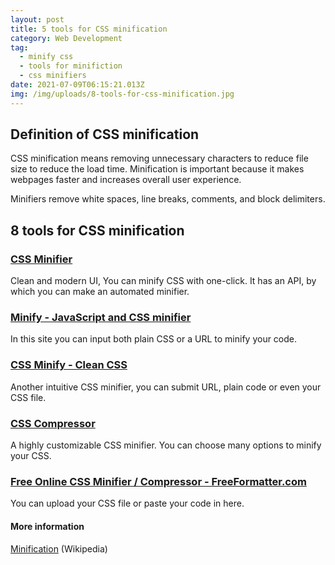 ```yaml
---
layout: post
title: 5 tools for CSS minification
category: Web Development
tag:
  - minify css
  - tools for minifiction
  - css minifiers
date: 2021-07-09T06:15:21.013Z
img: /img/uploads/8-tools-for-css-minification.jpg
---
```

## Definition of CSS minification

CSS minification means removing unnecessary characters to reduce file size to reduce the load time. Minification is important because it makes webpages faster and increases overall user experience.

Minifiers remove white spaces, line breaks, comments, and block delimiters. 

## 8 tools for CSS minification

### [CSS Minifier](https://cssminifier.com/)

Clean and modern UI,  You can minify CSS with one-click. It has an API, by which you can make an automated minifier. 

### [Minify - JavaScript and CSS minifier](https://www.minifier.org/)

In this site you can input both plain CSS or a URL to minify your code. 

### [CSS Minify - Clean CSS](https://www.cleancss.com/css-minify/)

Another intuitive CSS minifier, you can submit URL, plain code or even your CSS file.

### [CSS Compressor](https://csscompressor.com/)

A highly customizable CSS minifier. You can choose many options to minify your CSS.

### [Free Online CSS Minifier / Compressor - FreeFormatter.com](https://www.freeformatter.com/css-minifier.html)

You can upload your CSS file or paste your code in here.



#### More information

[Minification](http://en.wikipedia.org/wiki/Minification_(programming)) (Wikipedia)